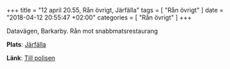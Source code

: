 +++
title = "12 april 20.55, Rån övrigt, Järfälla"
tags = [
  "Rån övrigt"
]
date = "2018-04-12 20:55:47 +02:00"
categories = [
    "Rån övrigt"
]
+++

Datavägen, Barkarby.
Rån mot snabbmatsrestaurang

**Plats**: [Järfälla](http://www.google.com/maps/place/59.410065,17.836804)

**Länk**: [Till polisen](https://polisen.se/aktuellt/handelser/2018/april/12/12-april-20.55-ran-ovrigt-jarfalla/)